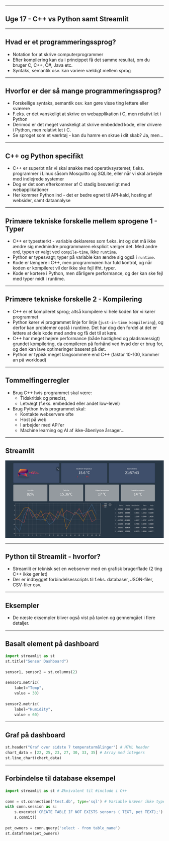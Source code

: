 
---

## Uge 17 - C++ vs Python samt Streamlit

---

## Hvad er et programmeringssprog?

- Notation for at skrive computerprogrammer
- Efter kompilering kan du i princippet få det samme resultat, om du bruger C, C++, C#, Java etc.
- Syntaks, semantik osv. kan variere vældigt mellem sprog

---

## Hvorfor er der så mange programmeringssprog?

- Forskellige syntaks, semantik osv. kan gøre visse ting lettere eller sværere
- F.eks. er det vanskeligt at skrive en webapplikation i C, men relativt let i Python
- Derimod er det meget vanskeligt at skrive embedded kode, eller drivere i Python, men relativt let i C.
- Se sproget som et værktøj - kan du hamre en skrue i dit skab? Ja, men...

---

## C++ og Python specifikt

- C++ er superbt når vi skal snakke med operativsystemet; f.eks. programmer i Linux såsom Mosquitto og SQLite, eller når vi skal arbejde med indlejrede systemer
- Dog er det som efterkommer af C stadig besværligt med webapplikationer
- Her kommer Python ind - det er bedre egnet til API-kald, hosting af websider, samt dataanalyse 

---

## Primære tekniske forskelle mellem sprogene 1 - Typer

- C++ er typestærkt - variable deklareres som f.eks. int og det må ikke ændre sig medmindre programmøren eksplicit vælger det. Med andre ord, typen er valgt ved `compile-time`, ikke `runtime`.
- Python er typesvagt; typer på variable kan ændre sig også i `runtime`.
- Kode er længere i C++, men programmøren har fuld kontrol, og når koden er kompileret vil der ikke ske fejl ifht. typer.
- Kode er kortere i Python, men dårligere performance, og der kan ske fejl med typer midt i runtime.

---

## Primære tekniske forskelle 2 - Kompilering

- C++ er et kompileret sprog; altså kompilere vi hele koden før vi kører programmet
- Python kører vi programmet linje for linje (`just-in-time kompilering`), og derfor kan problemer opstå i runtime. Det har dog den fordel at det er lettere at dele kode med andre og få det til at køre.
- C++ har meget højere performance (både hastighed og pladsmæssigt) grundet kompilering, da compileren på forhånd ved hvad der er brug for, og den kan lave optimeringer baseret på det.
- Python er typisk meget langsommere end C++ (faktor 10-100, kommer an på workload)

---

## Tommelfingerregler

- Brug C++ hvis programmet skal være:
    - Tidskritisk og præcist,
    - Letvægt (f.eks. embedded eller andet low-level)
- Brug Python hvis programmet skal:
    - Kontakte webservere ofte
    - Host på web
    - I arbejder med API'er 
    - Machine learning og AI af ikke-åbenlyse årsager...
---

## Streamlit

![](streamlit-dash.png)

---

## Python til Streamlit - hvorfor?

- Streamlit er teknisk set en webserver med en grafisk brugerflade (2 ting C++ ikke gør let)
- Der er indbygget forbindelsesscripts til f.eks. databaser, JSON-filer, CSV-filer osv.

---

## Eksempler

- De næste eksempler bliver også vist på tavlen og gennemgået i flere detaljer.

---

## Basalt element på dashboard

```Python
import streamlit as st 
st.title("Sensor Dashboard")

sensor1, sensor2 = st.columns(2)

sensor1.metric(
    label="Temp",
    value = 30)

sensor2.metric(
    label="Humidity",
    value = 60)
```

---

## Graf på dashboard 

```Python
st.header("Graf over sidste 7 temperaturmålinger") # HTML header
chart_data = [22, 25, 23, 27, 30, 33, 35] # Array med integers
st.line_chart(chart_data)
```

---

## Forbindelse til database eksempel

```Python
import streamlit as st # Ækvivalent til #include i C++

conn = st.connection('test.db', type='sql') # Variable kræver ikke typedeklaration
with conn.session as s:
    s.execute('CREATE TABLE IF NOT EXISTS sensors ( TEXT, pet TEXT);')
    s.commit()

pet_owners = conn.query('select - from table_name')
st.dataframe(pet_owners)
```
